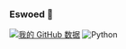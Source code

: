 ### Eswoed 👋
[![我的 GitHub 数据](https://github-readme-stats.vercel.app/api?username=Ajian-jyj)]()
![Python](https://img.shields.io/badge/-Python-333333?style=flat&logo=python)
<!--
**Ajian-jyj/Ajian-jyj** is a ✨ _special_ ✨ repository because its `README.md` (this file) appears on your GitHub profile.
Here are some ideas to get you started:

- 🔭 I’m currently working on ...
- 🌱 I’m currently learning ...
- 👯 I’m looking to collaborate on ...
- 🤔 I’m looking for help with ...
- 💬 Ask me about ...
- 📫 How to reach me: ...
- 😄 Pronouns: ...
- ⚡ Fun fact: ...
-->
